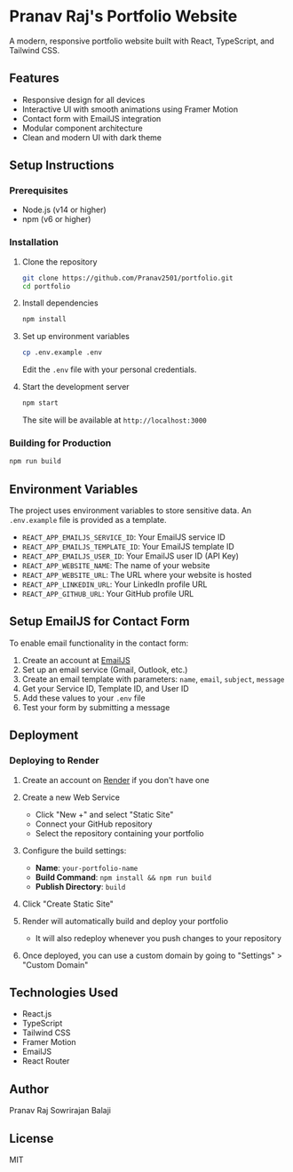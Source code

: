 # Pranav Raj's Portfolio Website

A modern, responsive portfolio website built with React, TypeScript, and Tailwind CSS.

## Features

- Responsive design for all devices
- Interactive UI with smooth animations using Framer Motion
- Contact form with EmailJS integration
- Modular component architecture
- Clean and modern UI with dark theme

## Setup Instructions

### Prerequisites

- Node.js (v14 or higher)
- npm (v6 or higher)

### Installation

1. Clone the repository
   ```bash
   git clone https://github.com/Pranav2501/portfolio.git
   cd portfolio
   ```

2. Install dependencies
   ```bash
   npm install
   ```

3. Set up environment variables
   ```bash
   cp .env.example .env
   ```
   Edit the `.env` file with your personal credentials.

4. Start the development server
   ```bash
   npm start
   ```
   The site will be available at `http://localhost:3000`

### Building for Production

```bash
npm run build
```

## Environment Variables

The project uses environment variables to store sensitive data. An `.env.example` file is provided as a template.

- `REACT_APP_EMAILJS_SERVICE_ID`: Your EmailJS service ID
- `REACT_APP_EMAILJS_TEMPLATE_ID`: Your EmailJS template ID
- `REACT_APP_EMAILJS_USER_ID`: Your EmailJS user ID (API Key)
- `REACT_APP_WEBSITE_NAME`: The name of your website
- `REACT_APP_WEBSITE_URL`: The URL where your website is hosted
- `REACT_APP_LINKEDIN_URL`: Your LinkedIn profile URL
- `REACT_APP_GITHUB_URL`: Your GitHub profile URL

## Setup EmailJS for Contact Form

To enable email functionality in the contact form:

1. Create an account at [EmailJS](https://www.emailjs.com/)
2. Set up an email service (Gmail, Outlook, etc.)
3. Create an email template with parameters: `name`, `email`, `subject`, `message`
4. Get your Service ID, Template ID, and User ID
5. Add these values to your `.env` file
6. Test your form by submitting a message

## Deployment

### Deploying to Render

1. Create an account on [Render](https://render.com/) if you don't have one

2. Create a new Web Service
   - Click "New +" and select "Static Site"
   - Connect your GitHub repository
   - Select the repository containing your portfolio

3. Configure the build settings:
   - **Name**: `your-portfolio-name`
   - **Build Command**: `npm install && npm run build`
   - **Publish Directory**: `build`
   
4. Click "Create Static Site"

5. Render will automatically build and deploy your portfolio
   - It will also redeploy whenever you push changes to your repository

6. Once deployed, you can use a custom domain by going to "Settings" > "Custom Domain"

## Technologies Used

- React.js
- TypeScript
- Tailwind CSS
- Framer Motion
- EmailJS
- React Router

## Author

Pranav Raj Sowrirajan Balaji

## License

MIT
